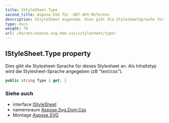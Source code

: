 ```yaml
---
title: IStyleSheet.Type
second_title: Aspose.SVG für .NET-API-Referenz
description: IStyleSheet eigendom. Dies gibt die StylesheetSprache für dieses Stylesheet an. Als Inhaltstyp wird die StylesheetSprache angegeben zB text/css.
type: docs
weight: 70
url: /de/net/aspose.svg.dom.css/istylesheet/type/
---
```

## IStyleSheet.Type property

Dies gibt die Stylesheet-Sprache für dieses Stylesheet an. Als Inhaltstyp wird die Stylesheet-Sprache angegeben (zB "text/css").

```csharp
public string Type { get; }
```

### Siehe auch

* interface [IStyleSheet](../)
* namensraum [Aspose.Svg.Dom.Css](../../istylesheet/)
* Montage [Aspose.SVG](../../../)


